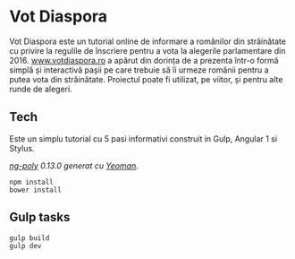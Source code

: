 # Vot Diaspora

Vot Diaspora este un tutorial online de informare a românilor din străinătate cu privire la regulile de înscriere pentru a vota la alegerile parlamentare din 2016. www.votdiaspora.ro a apărut din dorința de a prezenta într-o formă simplă și interactivă pașii pe care trebuie să îi urmeze românii pentru a putea vota din străinătate. Proiectul poate fi utilizat, pe viitor, și pentru alte runde de alegeri.

## Tech
Este un simplu tutorial cu 5 pasi informativi construit in Gulp, Angular 1 si Stylus.

*[ng-poly](https://github.com/dustinspecker/generator-ng-poly/tree/v0.13.0) 0.13.0 generat cu [Yeoman](http://yeoman.io/).*

```
npm install
bower install
```

## Gulp tasks
```
gulp build
gulp dev
```